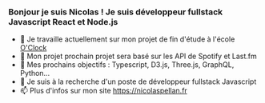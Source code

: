 ### Bonjour je suis Nicolas ! Je suis développeur fullstack Javascript React et Node.js

- 🔭 Je travaille actuellement sur mon projet de fin d'étude à l'école [O'Clock](https://oclock.io)
- 🌱 Mon projet prochain projet sera basé sur les API de Spotify et Last.fm
- 🌱 Mes prochains objectifs : Typescript, D3.js, Three.js, GraphQL, Python...
- 👯 Je suis à la recherche d'un poste de développeur fullstack Javascript
- 📫 Plus d'infos sur mon site https://nicolaspellan.fr
